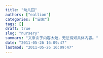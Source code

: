 ```yaml
---
title: "幼儿园"
authors: ["eallion"]
categories: ["日志"]
tags: []
draft: true
slug: "nursery"
summary: "文章由于内容太短，无法得知具体内容。"
date: "2011-05-26 16:09:47"
lastmod: "2011-05-26 16:09:47"
---
```



